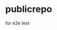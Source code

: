 # publicrepo
for e2e test






















































































































































































































































































































































































































































































































































































































































































































































































































































































































































































































































































































































































































































































































































































































































































































































































